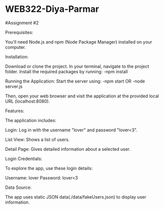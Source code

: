 # WEB322-Diya-Parmar

#Assignment #2

Prerequisites:

You'll need Node.js and npm (Node Package Manager) installed on your computer.

Installation:

Download or clone the project.
In your terminal, navigate to the project folder.
Install the required packages by running:
-npm install

Running the Application:
Start the server using:
-npm start OR
-node server.js

Then, open your web browser and visit the application at the provided local URL (localhost:8080).

Features:

The application includes:

Login: Log in with the username "lover" and password "lover<3".

List View: Shows a list of users.

Detail Page: Gives detailed information about a selected user.

Login Credentials:

To explore the app, use these login details:

Username: lover
Password: lover<3

Data Source:

The app uses static JSON data(./data/fakeUsers.json) to display user information.
